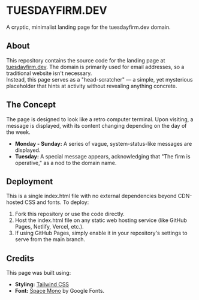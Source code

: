 # **TUESDAYFIRM.DEV**

A cryptic, minimalist landing page for the tuesdayfirm.dev domain.

## **About**

This repository contains the source code for the landing page at [tuesdayfirm.dev](https://www.google.com/search?q=https://tuesdayfirm.dev). The domain is primarily used for email addresses, so a traditional website isn't necessary.  
Instead, this page serves as a "head-scratcher" — a simple, yet mysterious placeholder that hints at activity without revealing anything concrete.

## **The Concept**

The page is designed to look like a retro computer terminal. Upon visiting, a message is displayed, with its content changing depending on the day of the week.

* **Monday \- Sunday:** A series of vague, system-status-like messages are displayed.  
* **Tuesday:** A special message appears, acknowledging that "The firm is operative," as a nod to the domain name.

## **Deployment**

This is a single index.html file with no external dependencies beyond CDN-hosted CSS and fonts. To deploy:

1. Fork this repository or use the code directly.  
2. Host the index.html file on any static web hosting service (like GitHub Pages, Netlify, Vercel, etc.).  
3. If using GitHub Pages, simply enable it in your repository's settings to serve from the main branch.

## **Credits**

This page was built using:

* **Styling:** [Tailwind CSS](https://tailwindcss.com/)  
* **Font:** [Space Mono](https://fonts.google.com/specimen/Space+Mono) by Google Fonts.
